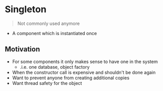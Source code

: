 # Singleton

> Not commonly used anymore
- A component which is instantiated once

## Motivation
- For some components it only makes sense to have one in the system
    - .i.e. one database, object factory
- When the constructor call is expensive and shouldn't be done again
- Want to prevent anyone from creating additional copies
- Want thread safety for the object